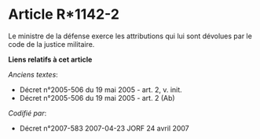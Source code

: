 # Article R*1142-2

Le ministre de la défense exerce les attributions qui lui sont dévolues par le code de la justice militaire.

**Liens relatifs à cet article**

_Anciens textes_:

  - Décret n°2005-506 du 19 mai 2005 - art. 2, v. init.
  - Décret n°2005-506 du 19 mai 2005 - art. 2 (Ab)

_Codifié par_:

  - Décret n°2007-583 2007-04-23 JORF 24 avril 2007
